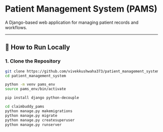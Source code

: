 # Patient Management System (PAMS)

A Django-based web application for managing patient records and workflows.

---

## 🚀 How to Run Locally

### 1. Clone the Repository

```bash
git clone https://github.com/vivekkushwaha373/patient_management_system.git
cd patient_management_system

python -m venv pams_env
source pams_env/bin/activate

pip install django python-decouple

cd claimbuddy_pams
python manage.py makemigrations
python manage.py migrate
python manage.py createsuperuser
python manage.py runserver

```